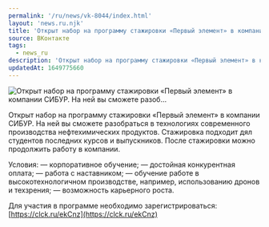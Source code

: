 ```yaml
---
permalink: '/ru/news/vk-8044/index.html'
layout: 'news.ru.njk'
title: 'Открыт набор на программу стажировки «Первый элемент» в компании СИБУР. На ней вы сможете разоб…'
source: ВКонтакте
tags:
  - news_ru
description: 'Открыт набор на программу стажировки «Первый элемент» в компании СИБУР. На ней вы сможете разоб…'
updatedAt: 1649775660
---
```

![Открыт набор на программу стажировки «Первый элемент» в компании СИБУР. На ней вы сможете разоб…](https://sun9-46.userapi.com/s/v1/ig2/9_XCFWH_DaorDON4HRsA2VDbpLpNVYC5CJ2q6ZQ9dBIVbj8CfbIkTUJMcc-2Sr7fKE71SveBXirMScjzno7iMj2D.jpg?size=510x340&quality=95&type=album)

Открыт набор на программу стажировки «Первый элемент» в компании СИБУР. На ней вы сможете разобраться в технологиях современного производства нефтехимических продуктов. Стажировка подходит дял студентов последних курсов и выпускников. После стажировки можно продолжить работу в компании.

Условия:
— корпоративное обучение;
— достойная конкурентная оплата;
— работа с наставником;
— обучение работе в высокотехнологичном производстве, например, использованию дронов и техзрения;
— возможность карьерного роста.

Для участия в программе необходимо зарегистрироваться: [https://clck.ru/ekCnz](https://clck.ru/ekCnz)
